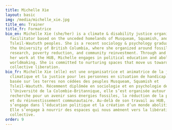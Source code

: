 ```yaml
---
title: Michelle Xie
layout: basic
img: /media/michelle_xie.jpg
title_en: Trainer
title_fr: Formatrice
bio_en: Michelle Xie (she/her) is a climate & disability justice organizer and
  facilitator based on the unceded homelands of Musqueam, Squamish, and
  Tsleil-Waututh peoples. She is a recent sociology & psychology graduate from
  the University of British Columbia, where she organized around fossil free
  research, poverty reduction, and community reinvestment. Through and beyond
  her work at the HUB, Michelle engages in political education and abolitionist
  worldmaking. She is committed to nurturing spaces that move us towards
  collective liberation.
bio_fr: Michelle Xie (elle) est une organisatrice et animatrice de la justice
  climatique et la justice pour les personnes en situation de handicap. Elle est
  basée sur les terres non cédées des peuples Musqueam, Squamish et
  Tsleil-Waututh. Récemment diplômée en sociologie et en psychologie de
  l’Université de la Colombie-Britannique, elle s’est organisée autour de la
  recherche pour un avenir sans énergies fossiles, la réduction de la pauvreté
  et du réinvestissement communautaire. Au-delà de son travail au HUB, Michelle
  s’engage dans l’éducation politique et la création d’un monde abolitionniste.
  Elle s’engage à nourrir des espaces qui nous amènent vers la libération
  collective.
order: 9
---
```

